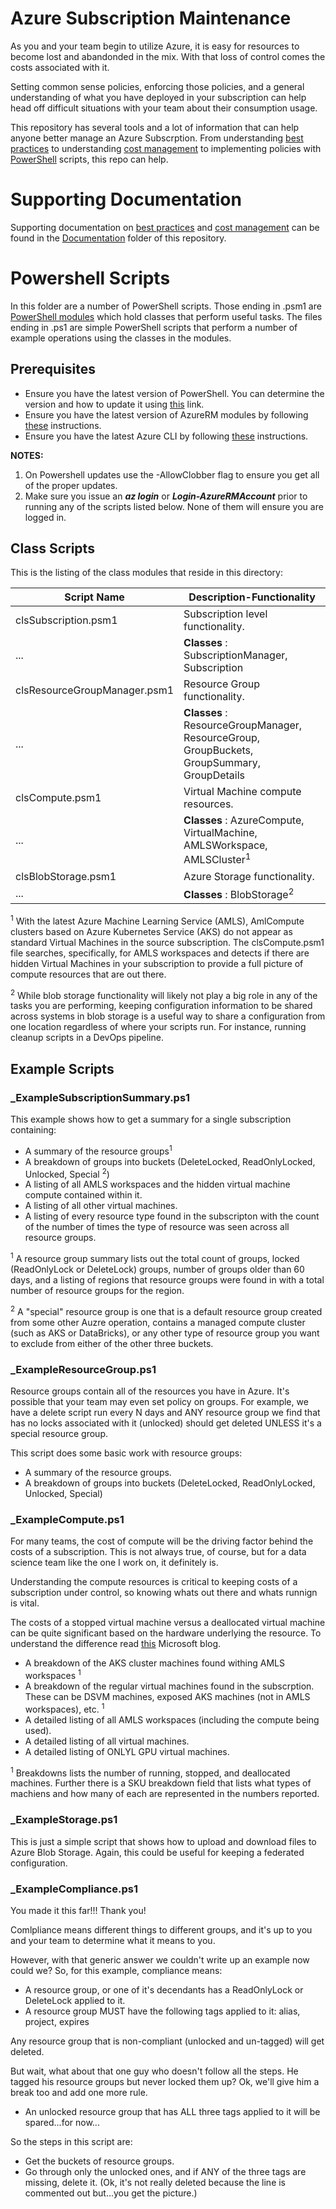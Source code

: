 # Azure Subscription Maintenance 
As you and your team begin to utilize Azure, it is easy for resources to become lost and abandonded in the mix. With that loss of control comes the costs associated with it. 

Setting common sense policies, enforcing those policies, and a general understanding of what you have deployed in your subscription can help head off difficult situations with your team about their consumption usage. 

This repository has several tools and a lot of information that can help anyone better manage an Azure Subscrption. From understanding [best practices](Documentation/Best%20Practices.docx) to understanding [cost management](Documentation/CostManagement.docx) 
to implementing policies with [PowerShell](https://docs.microsoft.com/en-us/powershell/scripting/overview?view=powershell-6) scripts, this repo can help.

# Supporting Documentation
Supporting documentation on [best practices](Documentation/Best%20Practices.docx) and [cost management](Documentation/CostManagement.docx) can be found in the [Documentation](Documentation/) folder of this repository.

# Powershell Scripts
In this folder are a number of PowerShell scripts. Those ending in .psm1 are [PowerShell modules](https://docs.microsoft.com/en-us/powershell/module/microsoft.powershell.core/about/about_modules?view=powershell-6) which hold classes that perform useful tasks. The files ending in .ps1 are simple PowerShell scripts that perform a number of example operations using the classes in the modules. 

## Prerequisites
* Ensure you have the latest version of PowerShell. You can determine the version and how to update it using [this](https://docs.microsoft.com/en-us/powershell/scripting/install/installing-windows-powershell?view=powershell-6) link. 
* Ensure you have the latest version of AzureRM modules by following [these](https://www.powershellgallery.com/packages/AzureRM/6.13.1) instructions. 
* Ensure you have the latest Azure CLI by following [these](https://docs.microsoft.com/en-us/cli/azure/install-azure-cli?view=azure-cli-latest) instructions.

<b>NOTES:</b> 
1. On Powershell updates use the -AllowClobber flag to ensure you get all of the proper updates.
2. Make sure you issue an ***az login*** or ***Login-AzureRMAccount*** prior to running any of the scripts listed below. None of them will ensure you are logged in. 

## Class Scripts
This is the listing of the class modules that reside in this directory:

|Script Name|Description-Functionality|
|--------------------------|--------------------------------|
|clsSubscription.psm1|Subscription level functionality.|
|...|<b>Classes</b> : SubscriptionManager, Subscription|
|clsResourceGroupManager.psm1|Resource Group functionality.|
|...|<b>Classes</b> : ResourceGroupManager, ResourceGroup, GroupBuckets, GroupSummary, GroupDetails|
|clsCompute.psm1|Virtual Machine compute resources.|
|...|<b>Classes</b> : AzureCompute, VirtualMachine, AMLSWorkspace, AMLSCluster<sup>1</sup>|
|clsBlobStorage.psm1|Azure Storage functionality.|
|...|<b>Classes</b> : BlobStorage<sup>2</sup>|

<sup>1</sup> With the latest Azure Machine Learning Service (AMLS), AmlCompute clusters based on Azure Kubernetes Service (AKS) do not appear as standard Virtual Machines in the source subscription. The clsCompute.psm1 file searches, specifically, for AMLS workspaces and detects if there are hidden Virtual Machines in your subscription to provide a full picture of compute resources that are out there.

<sup>2</sup> While blob storage functionality will likely not play a big role in any of the tasks you are performing, keeping configuration information to be shared across systems in blob storage is a useful way to share a configuration from one location regardless of where your scripts run. For instance, running cleanup scripts in a DevOps pipeline.


## Example Scripts

### _ExampleSubscriptionSummary.ps1
This example shows how to get a summary for a single subscription containing:

* A summary of the resource groups<sup>1</sup>
* A breakdown of groups into buckets (DeleteLocked, ReadOnlyLocked, Unlocked, Special <sup>2</sup>)
* A listing of all AMLS workspaces and the hidden virtual machine compute contained within it.
* A listing of all other virtual machines.
* A listing of every resource type found in the subscripton with the count of the number of times the type of resource was seen across all resource groups.

<sup>1</sup> A resource group summary lists out the total count of groups, locked (ReadOnlyLock or DeleteLock) groups, number of groups older than 60 days, and a listing of regions that resource groups were found in with a total number of resource groups for the region.

<sup>2</sup> A "special" resource group is one that is a default resource group created from some other Auzre operation, contains a managed compute cluster (such as AKS or DataBricks), or any other type of resource group you want to exclude from either of the other three buckets.


### _ExampleResourceGroup.ps1
Resource groups contain all of the resources you have in Azure. It's possible that your team may even set policy on groups. For example, we have a delete script run every N days and ANY resource group we find that has no locks associated with it (unlocked) should get deleted UNLESS it's a special resource group. 

This script does some basic work with resource groups:

* A summary of the resource groups.
* A breakdown of groups into buckets (DeleteLocked, ReadOnlyLocked, Unlocked, Special)

### _ExampleCompute.ps1
For many teams, the cost of compute will be the driving factor behind the costs of a subscription. This is not always true, of course, but for a data science team like the one I work on, it definitely is.

Understanding the compute resources is critical to keeping costs of a subscription under control, so knowing whats out there and whats runnign is vital. 

The costs of a stopped virtual machine versus a deallocated virtual machine can be quite significant based on the hardware underlying the resource. To understand the difference read [this](https://blogs.technet.microsoft.com/gbanin/2015/04/22/difference-between-the-states-of-azure-virtual-machines-stopped-and-stopped-deallocated/) Microsoft blog. 

* A breakdown of the AKS cluster machines found withing AMLS workspaces <sup>1</sup>
* A breakdown of the regular virtual machines found in the subscrption. These can be DSVM machines, exposed AKS machines (not in AMLS workspaces), etc. <sup>1</sup>
* A detailed listing of all AMLS workspaces (including the compute being used).
* A detailed listing of all virtual machines.
* A detailed listing of ONLYL GPU virtual machines.

<sup>1</sup> Breakdowns lists the number of running, stopped, and deallocated machines. Further there is a SKU breakdown field that lists what types of machiens and how many of each are represented in the numbers reported.

### _ExampleStorage.ps1
This is just a simple script that shows how to upload and download files to Azure Blob Storage. Again, this could be useful for keeping a federated configuration.


### _ExampleCompliance.ps1
You made it this far!!! Thank you!

Comlpliance means different things to different groups, and it's up to you and your team to determine what it means to you. 

However, with that generic answer we couldn't write up an example now could we? So, for this example, compliance means:

* A resource group, or one of it's decendants has a ReadOnlyLock or DeleteLock applied to it. 
* A resource group MUST have the following tags applied to it: alias, project, expires

Any resource group that is non-compliant (unlocked and un-tagged) will get deleted. 

But wait, what about that one guy who doesn't follow all the steps. He tagged his resource groups but never locked them up? Ok, we'll give him a break too and add one more rule.

* An unlocked resource group that has ALL three tags applied to it will be spared...for now...

So the steps in this script are:

* Get the buckets of resource groups.
* Go through only the unlocked ones, and if ANY of the three tags are missing, delete it. (Ok, it's not really deleted because the line is commented out but...you get the picture.)
